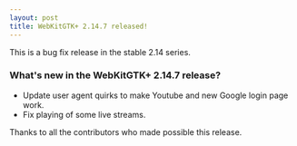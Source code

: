 ```yaml
---
layout: post
title: WebKitGTK+ 2.14.7 released!
---
```


This is a bug fix release in the stable 2.14 series.

### What's new in the WebKitGTK+ 2.14.7 release?

 - Update user agent quirks to make Youtube and new Google login page work.
 - Fix playing of some live streams.

Thanks to all the contributors who made possible this release.